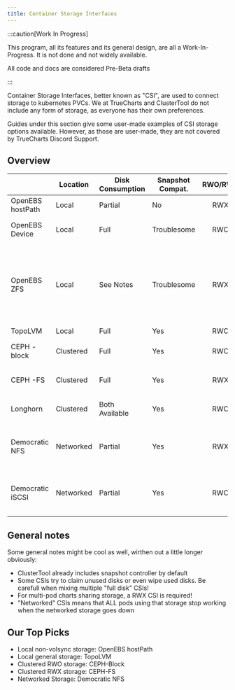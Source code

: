 ```yaml
---
title: Container Storage Interfaces
---
```


:::caution[Work In Progress]

This program, all its features and its general design, are all a Work-In-Progress. It is not done and not widely available.

All code and docs are considered Pre-Beta drafts

:::

Container Storage Interfaces, better known as "CSI", are used to connect storage to kubernetes PVCs.
We at TrueCharts and ClusterTool do not include any form of storage, as everyone has their own preferences.

Guides under this section give some user-made examples of CSI storage options available.
However, as those are user-made, they are not covered by TrueCharts Discord Support.


## Overview

|                  | Location  | Disk Consumption | Snapshot Compat. | RWO/RWX | Notes                                                                                                                         |
|------------------|-----------|------------------|------------------|:-------:|-------------------------------------------------------------------------------------------------------------------------------|
| OpenEBS hostPath | Local     | Partial          | No               | RWX     |                                                                                                                               |
| OpenEBS Device   | Local     | Full             | Troublesome      | RWO     | Partial snapshotting support                                                                                                  |
| OpenEBS ZFS      | Local     | See Notes        | Troublesome      | RWX     | Snapshots notoriously flaky, Full disk required for zpool, partial zpool can be used for OpenEBS |
| TopoLVM          | Local     | Full             | Yes              | RWO     |                                                                                                    |
| CEPH -block      | Clustered | Full             | Yes              | RWO     | Shares disks with CEPH-FS                                                                       |
| CEPH -FS         | Clustered | Full             | Yes              | RWX     | Shares disks with CEPH-Block                                                                                                 |
| Longhorn         | Clustered | Both Available   | Yes              | RWO     | RWX untested on TalosOS                                |
| Democratic NFS   | Networked | Partial          | Yes              | RWX     | Requires TrueNAS Cron script due to instability                                                                               |
| Democratic iSCSI | Networked | Partial          | Yes              | RWO     | Requires TrueNAS Cron script due to instability                                                  |


## General notes

Some general notes might be cool as well, wirthen out a little longer obviously:


- ClusterTool already includes snapshot controller by default
- Some CSIs try to claim unused disks or even wipe used disks. Be carefull when mixing multiple "full disk" CSIs!
- For multi-pod charts sharing storage, a RWX CSI is required!
- "Networked" CSIs means that ALL pods using that storage stop working when the networked storage goes down

## Our Top Picks

- Local non-volsync storage: OpenEBS hostPath
- Local general storage: TopoLVM
- Clustered RWO storage: CEPH-Block
- Clustered RWX storage: CEPH-FS
- Networked Storage: Democratic NFS
